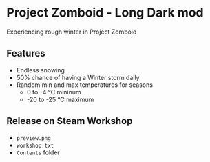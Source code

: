 # Project Zomboid - Long Dark mod

Experiencing rough winter in Project Zomboid

## Features

- Endless snowing
- 50% chance of having a Winter storm daily
- Random min and max temperatures for seasons
  - 0 to -4 °C mininum
  - -20 to -25 °C maximum

## Release on Steam Workshop

- `preview.png`
- `workshop.txt`
- `Contents` folder
